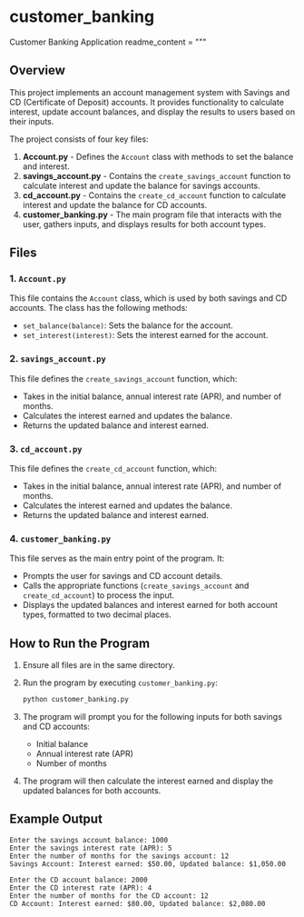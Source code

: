 # customer_banking
Customer Banking Application
readme_content = """

## Overview

This project implements an account management system with Savings and CD (Certificate of Deposit) accounts. It provides functionality to calculate interest, update account balances, and display the results to users based on their inputs.

The project consists of four key files:
1. **Account.py** - Defines the `Account` class with methods to set the balance and interest.
2. **savings_account.py** - Contains the `create_savings_account` function to calculate interest and update the balance for savings accounts.
3. **cd_account.py** - Contains the `create_cd_account` function to calculate interest and update the balance for CD accounts.
4. **customer_banking.py** - The main program file that interacts with the user, gathers inputs, and displays results for both account types.

## Files

### 1. `Account.py`
This file contains the `Account` class, which is used by both savings and CD accounts. The class has the following methods:
- `set_balance(balance)`: Sets the balance for the account.
- `set_interest(interest)`: Sets the interest earned for the account.

### 2. `savings_account.py`
This file defines the `create_savings_account` function, which:
- Takes in the initial balance, annual interest rate (APR), and number of months.
- Calculates the interest earned and updates the balance.
- Returns the updated balance and interest earned.

### 3. `cd_account.py`
This file defines the `create_cd_account` function, which:
- Takes in the initial balance, annual interest rate (APR), and number of months.
- Calculates the interest earned and updates the balance.
- Returns the updated balance and interest earned.

### 4. `customer_banking.py`
This file serves as the main entry point of the program. It:
- Prompts the user for savings and CD account details.
- Calls the appropriate functions (`create_savings_account` and `create_cd_account`) to process the input.
- Displays the updated balances and interest earned for both account types, formatted to two decimal places.

## How to Run the Program

1. Ensure all files are in the same directory.
2. Run the program by executing `customer_banking.py`:
    ```bash
    python customer_banking.py
    ```
3. The program will prompt you for the following inputs for both savings and CD accounts:
    - Initial balance
    - Annual interest rate (APR)
    - Number of months

4. The program will then calculate the interest earned and display the updated balances for both accounts.

## Example Output

```text
Enter the savings account balance: 1000
Enter the savings interest rate (APR): 5
Enter the number of months for the savings account: 12
Savings Account: Interest earned: $50.00, Updated balance: $1,050.00

Enter the CD account balance: 2000
Enter the CD interest rate (APR): 4
Enter the number of months for the CD account: 12
CD Account: Interest earned: $80.00, Updated balance: $2,080.00
